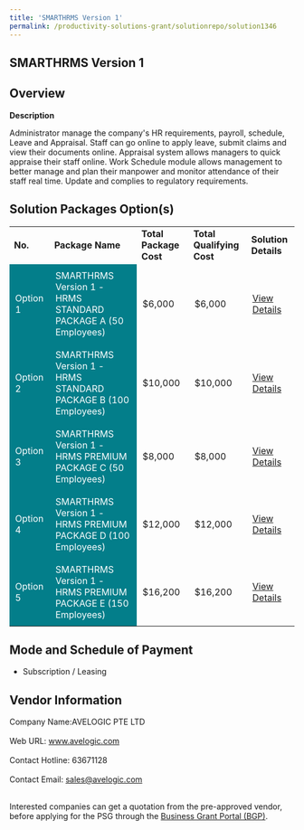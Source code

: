 ```yaml
---
title: 'SMARTHRMS Version 1'
permalink: /productivity-solutions-grant/solutionrepo/solution1346
---
```


## SMARTHRMS Version 1

## Overview

**Description**

Administrator manage the company's HR requirements, payroll, schedule, Leave and Appraisal. Staff can go online to apply leave, submit claims and view their documents online. Appraisal system allows managers to quick appraise their staff online. Work Schedule module allows management to better manage and plan their manpower and monitor attendance of their staff real time. Update and complies to regulatory requirements.

## Solution Packages Option(s)

<table>
<tr>
<td><b>No.</b></td>
<td><b>Package Name</b></td>
<td><b>Total Package Cost</b></td>
<td><b>Total Qualifying Cost</b></td>
<td><b>Solution Details</b></td>
</tr>
<tr>
<td style='padding: 10px; background-color: #037E8A; color: #FFFFFF;'>Option 1</td>
<td style='padding: 10px; background-color: #037E8A; color: #FFFFFF;'>SMARTHRMS Version 1 - HRMS STANDARD PACKAGE A (50 Employees)</td>
<td style='padding: 10px;'>$6,000</td>
<td style='padding: 10px;'>$6,000</td>
<td style='padding: 10px;'><a href='https://www.gobusiness.gov.sg/images/psg/Desensitised_Avelogic_20190043_Annex_3_Part_1.pdf' target='_blank'>View Details</a></td>
</tr>
<tr>
<td style='padding: 10px; background-color: #037E8A; color: #FFFFFF;'>Option 2</td>
<td style='padding: 10px; background-color: #037E8A; color: #FFFFFF;'>SMARTHRMS Version 1 - HRMS STANDARD PACKAGE B (100 Employees)</td>
<td style='padding: 10px;'>$10,000</td>
<td style='padding: 10px;'>$10,000</td>
<td style='padding: 10px;'><a href='https://www.gobusiness.gov.sg/images/psg/Desensitised_Avelogic_20190043_Annex_3_Part_2.pdf' target='_blank'>View Details</a></td>
</tr>
<tr>
<td style='padding: 10px; background-color: #037E8A; color: #FFFFFF;'>Option 3</td>
<td style='padding: 10px; background-color: #037E8A; color: #FFFFFF;'>SMARTHRMS Version 1 - HRMS PREMIUM PACKAGE C (50 Employees)</td>
<td style='padding: 10px;'>$8,000</td>
<td style='padding: 10px;'>$8,000</td>
<td style='padding: 10px;'><a href='https://www.gobusiness.gov.sg/images/psg/Desensitised_Avelogic_20190043_Annex_3_Part_3.pdf' target='_blank'>View Details</a></td>
</tr>
<tr>
<td style='padding: 10px; background-color: #037E8A; color: #FFFFFF;'>Option 4</td>
<td style='padding: 10px; background-color: #037E8A; color: #FFFFFF;'>SMARTHRMS Version 1 - HRMS PREMIUM PACKAGE D (100 Employees)</td>
<td style='padding: 10px;'>$12,000</td>
<td style='padding: 10px;'>$12,000</td>
<td style='padding: 10px;'><a href='https://www.gobusiness.gov.sg/images/psg/Desensitised_Avelogic_20190043_Annex_3_Part_4.pdf' target='_blank'>View Details</a></td>
</tr>
<tr>
<td style='padding: 10px; background-color: #037E8A; color: #FFFFFF;'>Option 5</td>
<td style='padding: 10px; background-color: #037E8A; color: #FFFFFF;'>SMARTHRMS Version 1 - HRMS PREMIUM PACKAGE E (150 Employees)</td>
<td style='padding: 10px;'>$16,200</td>
<td style='padding: 10px;'>$16,200</td>
<td style='padding: 10px;'><a href='https://www.gobusiness.gov.sg/images/psg/Desensitised_Avelogic_20190043_Annex_3_Part_5.pdf' target='_blank'>View Details</a></td>
</tr>
</table>

## Mode and Schedule of Payment

 - Subscription / Leasing

## Vendor Information

 Company Name:AVELOGIC PTE LTD <br><br>Web URL: www.avelogic.com <br><br>Contact Hotline: 63671128 <br><br>Contact Email: sales@avelogic.com <br><br>

Interested companies can get a quotation from the pre-approved vendor, before applying for the PSG through the <a href='https://www.businessgrants.gov.sg/' target='_blank' rel='noopener'>Business Grant Portal (BGP)</a>.

<script src="/jquery/resize-tables.js"></script>
